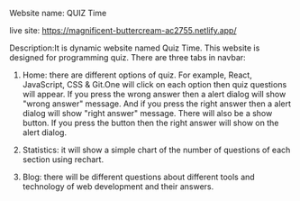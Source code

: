 Website name:  QUIZ Time

live site:  https://magnificent-buttercream-ac2755.netlify.app/

Description:It is dynamic website named Quiz Time. This website is designed for programming quiz. There are three tabs in navbar:
1. Home: there are different options of quiz. For example, React, JavaScript, CSS & Git.One will click on each option then quiz questions will appear. If you press the wrong answer then a alert dialog will show "wrong answer" message. And if you press the right answer then a alert dialog will show "right answer" message. There will also be a show button. If you press the button then the right answer will show on the alert dialog.

2. Statistics: it will show a simple chart of the number of questions of each section using rechart.

3. Blog: there will be different questions about different tools and technology of web development and their answers.